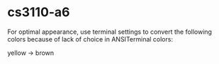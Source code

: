 # cs3110-a6
For optimal appearance, use terminal settings to convert the following colors
because of lack of choice in ANSITerminal colors:

yellow -> brown
